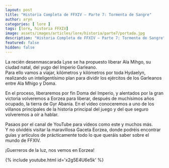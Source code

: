 ```yaml
---
layout: post
title: "Historia Completa de FFXIV – Parte 7: Tormenta de Sangre"
author: aryn
categories: [ lore ]
tags: [lore, historia FFXIV]
image: assets/images/articles/lore/historia/parte7/portada.jpg
description: "Historia Completa de FFXIV – Parte 7: Tormenta de Sangre"
featured: false
hidden: false
---
```

La recién desenmascarada Lyse se ha propuesto liberar Ala Mihgo, su ciudad natal, del yugo del Imperio Garleano.<br/>
Para ello vamos a viajar, kilómetros y kilómetros por toda Hydaelyn, realizando un inteligentísimo plan para dividir los ejércitos de los Garleanos entre Ala Mhigo y Doma.

En el proceso, liberaremos por fin Doma del Imperio, y alentados por la gran victoria volveremos a Eorzea para liberar, después de muchísimos años ocupado, la tierra de Gyr Abania.
En el vídeo conoceremos a uno de los villanos principales de la historia principal del juego y del que seguro volveremos a oír a hablar.

Pasaos por el canal de YouTube para vídeos como este y muchos más.<br/>
Y no olvidéis visitar la maravillosa Gaceta Eorzea, donde podréis encontrar guías y artículos de prácticamente todo lo que queráis saber sobre el mundo de FFXIV.

¡Guerreros de la luz, nos vemos en Eorzea!

{% include youtube.html id='x2g5E4U6e5k' %}